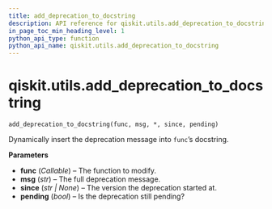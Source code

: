 ```yaml
---
title: add_deprecation_to_docstring
description: API reference for qiskit.utils.add_deprecation_to_docstring
in_page_toc_min_heading_level: 1
python_api_type: function
python_api_name: qiskit.utils.add_deprecation_to_docstring
---
```


<span id="qiskit-utils-add-deprecation-to-docstring" />

# qiskit.utils.add\_deprecation\_to\_docstring

<span id="qiskit.utils.add_deprecation_to_docstring" />

`add_deprecation_to_docstring(func, msg, *, since, pending)`

Dynamically insert the deprecation message into `func`’s docstring.

**Parameters**

*   **func** (*Callable*) – The function to modify.
*   **msg** (*str*) – The full deprecation message.
*   **since** (*str | None*) – The version the deprecation started at.
*   **pending** (*bool*) – Is the deprecation still pending?

